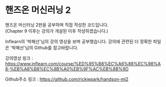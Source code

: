 # 핸즈온 머신러닝 2
핸즈온 머신러닝 2판을 공부하며 직접 작성한 코드입니다.  
(Chapter 9 이후는 강의가 개설된 이후 작성하겠습니다.)

Inflearn의 '박해선'님의 강의 영상을 보며 공부했습니다.
강의에 관련된 더 정확한 파일은 '박해선'님의 Github를 참고바랍니다.

강의영상 링크 : 
https://www.inflearn.com/course/%ED%95%B8%EC%A6%88%EC%98%A8-%EB%A8%B8%EC%8B%A0%EB%9F%AC%EB%8B%9D

Github주소 링크 : 
https://github.com/rickiepark/handson-ml2
